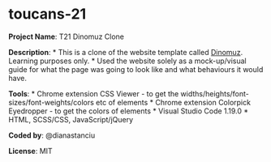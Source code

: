 # toucans-21

**Project Name**: T21 Dinomuz Clone

**Description**: * This is a clone of the website template called [Dinomuz](https://colorlib.com/demo?theme=dinomuz). Learning purposes only. 
                 * Used the website solely as a mock-up/visual guide for what the page was going to look like and what behaviours it would have.

**Tools**: * Chrome extension CSS Viewer - to get the widths/heights/font-sizes/font-weights/colors etc of elements
           * Chrome extension Colorpick Eyedropper - to get the colors of elements
           * Visual Studio Code 1.19.0
           * HTML, SCSS/CSS, JavaScript/jQuery

**Coded by**: @dianastanciu

**License**: MIT
